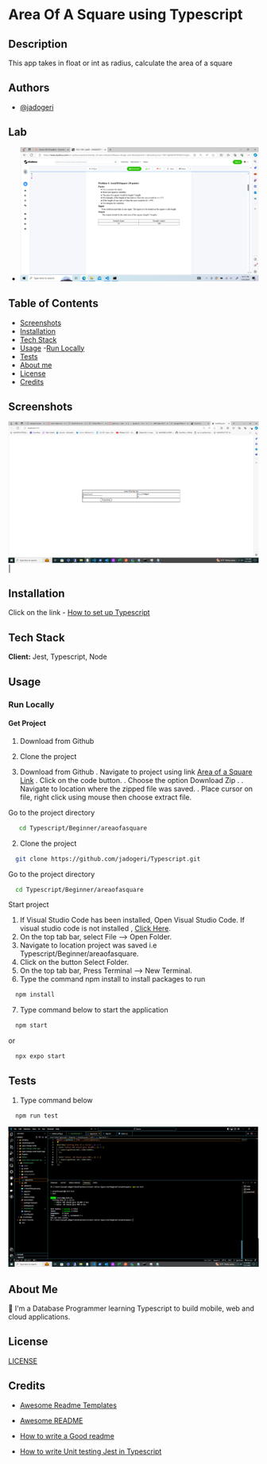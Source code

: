 
# Area Of A Square using Typescript

## Description
This app takes in float or int as radius, calculate the area of a square


## Authors

- [@jadogeri](https://www.github.com/jadogeri)

## Lab

- ![Lab](assets/images/1%20AreaOfASquare.png)  


## Table of Contents

- [Screenshots](#screenshots)
- [Installation](#installation)
- [Tech Stack](#tech-stack)
- [Usage](#usage)
    -[Run Locally](#run-locally)
- [Tests](#tests)
- [About me](#about-me)
- [License](#license)
- [Credits](#credits)


## Screenshots

![Screenshot 1](assets/images/screenshot1.png)    | 

## Installation

Click on the link - [How to set up Typescript](https://www.typescriptlang.org/download/#:~:text=You%20can%20use%20npm%20to,latest%20version%20(currently%205.4))



## Tech Stack

**Client:** Jest, Typescript, Node

## Usage

### Run Locally

#### Get Project 

1. Download from Github
2. Clone the project 

1. Download from Github
. Navigate to project using link [Area of a Square Link](https://github.com/jadogeri/Typescript)
. Click on the code button.
. Choose the option Download Zip .
. Navigate to location where the zipped file was saved.
. Place cursor on file, right click using mouse then choose extract file.

Go to the project directory

```bash
   cd Typescript/Beginner/areaofasquare
```

2. Clone the project 

```bash
  git clone https://github.com/jadogeri/Typescript.git
```

Go to the project directory

```bash
  cd Typescript/Beginner/areaofasquare
```

Start project

1. If Visual Studio Code has been installed, Open Visual Studio Code. If visual studio code is not installed , [Click Here](https://code.visualstudio.com/download).
2. On the top tab bar, select File --> Open Folder.
3. Navigate to location project was saved i.e Typescript/Beginner/areaofasquare.
4. Click on the button Select Folder.
5. On the top tab bar, Press Terminal --> New Terminal.
6. Type the command npm install to install packages to run 

```bash
  npm install
```
7. Type command below to start the application

```bash
  npm start
```

or

```bash
  npx expo start
```

## Tests

1. Type command below


```bash
  npm run test
```
![tests](assets/images/tests.png)

## About Me  
🚀
I'm a Database Programmer learning Typescript to build mobile, web and cloud applications.


## License

[LICENSE](/LICENSE)

## Credits

 - [Awesome Readme Templates](https://awesomeopensource.com/project/elangosundar/awesome-README-templates)
 - [Awesome README](https://github.com/matiassingers/awesome-readme)
 - [How to write a Good readme](https://bulldogjob.com/news/449-how-to-write-a-good-readme-for-your-github-project)

 - [How to write Unit testing Jest in Typescript](https://www.youtube.com/watch?v=nBxd9tXeGjE)
